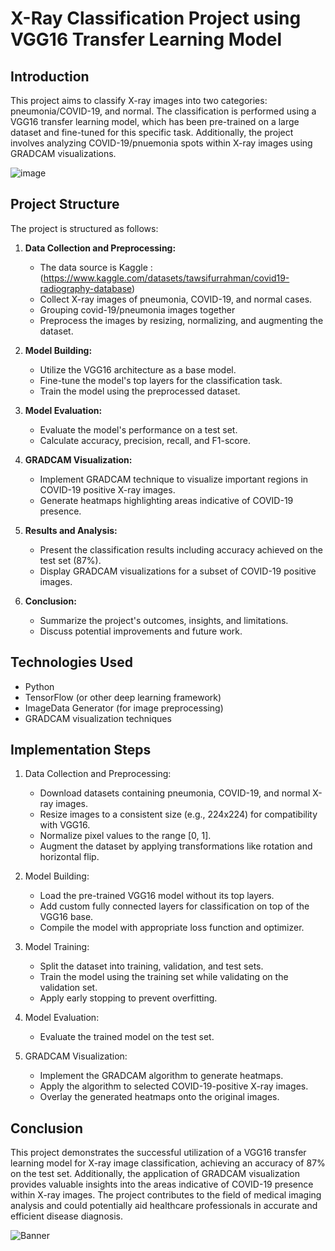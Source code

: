# X-Ray Classification Project using VGG16 Transfer Learning Model

## Introduction

This project aims to classify X-ray images into two categories: pneumonia/COVID-19, and normal. The classification is performed using a VGG16 transfer learning model, 
which has been pre-trained on a large dataset and fine-tuned for this specific task. Additionally, the project involves analyzing COVID-19/pnuemonia spots within X-ray images 
using GRADCAM visualizations.

![image](https://media.springernature.com/full/springer-static/image/art%3A10.1038%2Fs41598-022-27266-9/MediaObjects/41598_2022_27266_Fig1_HTML.png)

## Project Structure

The project is structured as follows:

1. **Data Collection and Preprocessing:**
   - The data source is Kaggle :(https://www.kaggle.com/datasets/tawsifurrahman/covid19-radiography-database)
   - Collect X-ray images of pneumonia, COVID-19, and normal cases.
   - Grouping covid-19/pneumonia images together
   - Preprocess the images by resizing, normalizing, and augmenting the dataset.

3. **Model Building:**
   - Utilize the VGG16 architecture as a base model.
   - Fine-tune the model's top layers for the classification task.
   - Train the model using the preprocessed dataset.

4. **Model Evaluation:**
   - Evaluate the model's performance on a test set.
   - Calculate accuracy, precision, recall, and F1-score.

5. **GRADCAM Visualization:**
   - Implement GRADCAM technique to visualize important regions in COVID-19 positive X-ray images.
   - Generate heatmaps highlighting areas indicative of COVID-19 presence.

6. **Results and Analysis:**
   - Present the classification results including accuracy achieved on the test set (87%).
   - Display GRADCAM visualizations for a subset of COVID-19 positive images.

7. **Conclusion:**
   - Summarize the project's outcomes, insights, and limitations.
   - Discuss potential improvements and future work.

## Technologies Used

- Python
- TensorFlow (or other deep learning framework)
- ImageData Generator (for image preprocessing)
- GRADCAM visualization techniques

## Implementation Steps

1. Data Collection and Preprocessing:
   - Download datasets containing pneumonia, COVID-19, and normal X-ray images.
   - Resize images to a consistent size (e.g., 224x224) for compatibility with VGG16.
   - Normalize pixel values to the range [0, 1].
   - Augment the dataset by applying transformations like rotation and horizontal flip.

2. Model Building:
   - Load the pre-trained VGG16 model without its top layers.
   - Add custom fully connected layers for classification on top of the VGG16 base.
   - Compile the model with appropriate loss function and optimizer.

3. Model Training:
   - Split the dataset into training, validation, and test sets.
   - Train the model using the training set while validating on the validation set.
   - Apply early stopping to prevent overfitting.

4. Model Evaluation:
   - Evaluate the trained model on the test set.
     
5. GRADCAM Visualization:
   - Implement the GRADCAM algorithm to generate heatmaps.
   - Apply the algorithm to selected COVID-19-positive X-ray images.
   - Overlay the generated heatmaps onto the original images.


## Conclusion

This project demonstrates the successful utilization of a VGG16 transfer learning model for X-ray image classification, 
achieving an accuracy of 87% on the test set. Additionally, the application of GRADCAM visualization provides valuable insights into the areas 
indicative of COVID-19 presence within X-ray images. The project contributes to the field of medical imaging analysis and could potentially aid healthcare professionals
in accurate and efficient disease diagnosis.

![Banner](https://drive.google.com/uc?export=view&id=16KgGYux4NvdY28Mz0uHFbVJ14H1-pepV)

